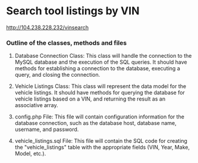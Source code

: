 # Search tool listings by VIN

http://104.238.228.232/vinsearch


### Outline of the classes, methods and files
1. Database Connection Class: This class will handle the connection to the MySQL database and the execution of the SQL queries. It should have methods for establishing a connection to the database, executing a query, and closing the connection.

2. Vehicle Listings Class: This class will represent the data model for the vehicle listings. It should have methods for querying the database for vehicle listings based on a VIN, and returning the result as an associative array.

3. config.php File: This file will contain configuration information for the database connection, such as the database host, database name, username, and password.

4. vehicle_listings.sql File: This file will contain the SQL code for creating the "vehicle_listings" table with the appropriate fields (VIN, Year, Make, Model, etc.).








